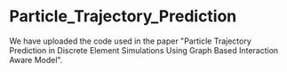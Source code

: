 # Particle_Trajectory_Prediction

We have uploaded the code used in the paper "Particle Trajectory Prediction in Discrete Element Simulations Using Graph Based Interaction Aware Model". 
